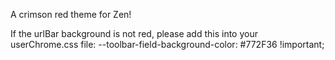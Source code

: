 A crimson red theme for Zen!

If the urlBar background is not red, please add this into your userChrome.css file: --toolbar-field-background-color: #772F36 !important;
